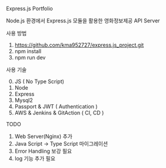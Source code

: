 Express.js Portfolio

Node.js 환경에서 Express.js 모듈을 활용한 영화정보제공 API Server

사용 방법

1. https://github.com/kma952727/express.js_project.git
2. npm install
3. npm run dev


사용 기술

0. JS ( No Type Script)
1. Node
2. Express
3. Mysql2
4. Passport & JWT ( Authentication )
6. AWS & Jenkins & GitAction ( CI, CD )

TODO

1. Web Server(Nginx) 추가
2. Java Script -> Type Script 마이그레이션
3. Error Handling 보강 필요
4. log 기능 추가 필요